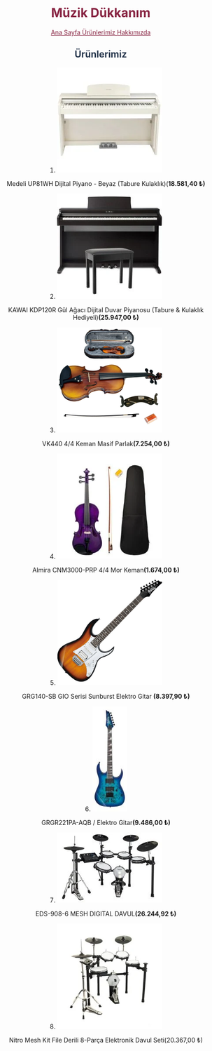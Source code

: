 <center>
        <h1 style="color: #872341;" class="baslik"> Müzik Dükkanım</h1>
        </center>
<style>
     ol {
        text-align: center;
        list-style-position: inside;
    }
    a{
        color: #872341;
    }
</style>

<p align="center">
  <a href="README.md">Ana Sayfa </a>
  <a href="our_products_README.md">Ürünlerimiz </a>
  <a href="about_us_README.md">Hakkımızda </a>
</p>
<center>
         <h2 style="color: #27374D;">Ürünlerimiz</h2>
</center>
<ol class="centered-list">
        <li><img src="img/piyano1.webp" alt="piyano1"><p>Medeli UP81WH Dijital Piyano - Beyaz (Tabure Kulaklık)(<b>18.581,40 ₺)</b></p></li>
        <li><img src="img/piyano2.webp "alt="piyano2"><p>KAWAI KDP120R Gül Ağacı Dijital Duvar Piyanosu (Tabure & Kulaklık Hediyeli)<b>(25.947,00 ₺)</b></p></li>
        <li><img src="img/keman1.webp "alt="keman1"><p> VK440 4/4 Keman Masif Parlak<b>(7.254,00 ₺)</b></p></li>
        <li><img src="img/keman2.webp "alt="keman2"><p>Almira CNM3000-PRP 4/4 Mor Keman<b>(1.674,00 ₺)</b></p></li>
        <li><img src="img/gitar1.webp" alt="gitar1"><p> GRG140-SB GIO Serisi Sunburst Elektro Gitar <b>(8.397,90 ₺)</b></p></li>
        <li><img src="img/gitar2.webp" alt="gitar2"><p>GRGR221PA-AQB / Elektro Gitar<b>(9.486,00 ₺)</b></p></li>
        <li><img src="img/davul1.webp "alt="davul1"><p>EDS-908-6 MESH DIGITAL DAVUL<b>(26.244,92 ₺)</b></p></li>
        <li><img src="img/davul2.webp "alt="davul2"><p>Nitro Mesh Kit File Derili 8-Parça Elektronik Davul Seti(20.367,00 ₺)</p></li>
       </ol>
    
  

